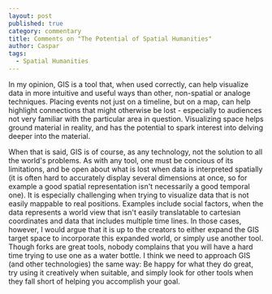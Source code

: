 ```yaml
---
layout: post
published: true
category: commentary
title: Comments on "The Potential of Spatial Humanities"
author: Caspar
tags:
  - Spatial Humanities
---
```

In my opinion, GIS is a tool that, when used correctly, can help visualize data in more intuitive and useful ways than other, non-spatial or analoge techniques. Placing events not just on a timeline, but on a map, can help highlight connections that might otherwise be lost - especially to audiences not very familiar with the particular area in question. Visualizing space helps ground material in reality, and has the potential to spark interest into delving deeper into the material.

When that is said, GIS is of course, as any technology, not the solution to all the world's problems. As with any tool, one must be concious of its limitations, and be open about what is lost when data is interpreted spatially (it is often hard to accurately display several dimensions at once, so for example a good spatial representation isn't necessarily a good temporal one). It is especially challenging when trying to visualize data that is not easily mappable to real positions. Examples include social factors, when the data represents a world view that isn't easily translatable to cartesian coordinates and data that includes multiple time lines. In those cases, however, I would argue that it is up to the creators to either expand the GIS target space to incorporate this expanded world, or simply use another tool. Though forks are great tools, nobody complains that you will have a hard time trying to use one as a water bottle. I think we need to approach GIS (and other technologies) the same way: Be happy for what they do great, try using it creatively when suitable, and simply look for other tools when they fall short of helping you accomplish your goal.
